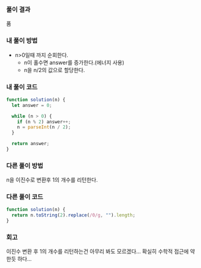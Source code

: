 ### 풀이 결과

품

### 내 풀이 방법

- n>0일때 까지 순회한다.
  - n이 홀수면 answer를 증가한다.(에너지 사용)
  - n을 n/2의 값으로 할당한다.

### 내 풀이 코드

```js
function solution(n) {
  let answer = 0;

  while (n > 0) {
    if (n % 2) answer++;
    n = parseInt(n / 2);
  }

  return answer;
}
```

### 다른 풀이 방법

n을 이진수로 변환후 1의 개수를 리턴한다.

### 다른 풀이 코드

```js
function solution(n) {
  return n.toString(2).replace(/0/g, "").length;
}
```

### 회고

이진수 변환 후 1의 개수를 리턴하는건 아무리 봐도 모르겠다...
확실히 수학적 접근에 약한듯 하다...
